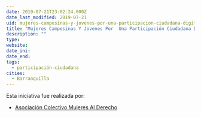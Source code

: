 ```yaml
---
date: 2019-07-21T23:02:24.000Z
date_last_modified: 2019-07-21
uid: mujeres-campesinas-y-jovenes-por-una-participacion-ciudadana-digital-activa-y-reivindicativa-en-la-region-caribe-colombiana
title: "Mujeres Campesinas Y Jovenes Por  Una Participación Ciudadana Digital  Activa Y Reivindicativa En La Región Caribe Colombiana"
description: ""
type: 
website: 
date_ini: 
date_end: 
tags:
  - participación-ciudadana
cities: 
  - Barranquilla
---
```


Esta iniciativa fue realizada por:

- [Asociación Colectivo Mujeres Al Derecho](/i/asociacion-colectivo-mujeres-al-derecho.html)
